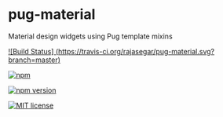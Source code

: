 # pug-material
Material design widgets using Pug template mixins

[![Build Status] (https://travis-ci.org/rajasegar/pug-material.svg?branch=master)](https://travis-ci.org/rajasegar/pug-material)

[![npm](https://img.shields.io/npm/dm/pug-material.svg)](https://www.npmjs.com/package/pug-material)

[![npm version](http://img.shields.io/npm/v/pug-material.svg?style=flat)](https://npmjs.com/package/pug-material)

[![MIT license](http://img.shields.io/badge/license-MIT-brightgreen.svg)](http://opensource.org/licenses/MIT)


